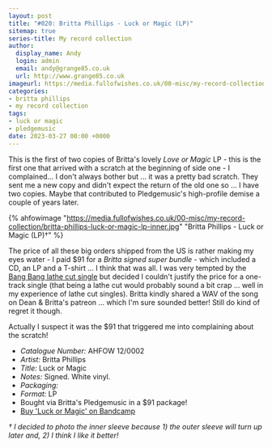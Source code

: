 ```yaml
---
layout: post
title: "#020: Britta Phillips - Luck or Magic (LP)"
sitemap: true
series-title: My record collection
author:
  display_name: Andy
  login: admin
  email: andy@grange85.co.uk
  url: http://www.grange85.co.uk
imageurl: https://media.fullofwishes.co.uk/00-misc/my-record-collection/britta-phillips-luck-or-magic-lp-inner.jpg
categories:
- britta phillips
- my record collection
tags:
- luck or magic
- pledgemusic
date: 2023-03-27 00:00 +0000
---
```

This is the first of two copies of Britta's lovely _Love or Magic_ LP - this is the first one that arrived with a scratch at the beginning of side one - I complained... I don't always bother but ... it was a pretty bad scratch. They sent me a new copy and didn't expect the return of the old one so ... I have two copies. Maybe that contributed to Pledgemusic's high-profile demise a couple of years later.

{% ahfowimage "https://media.fullofwishes.co.uk/00-misc/my-record-collection/britta-phillips-luck-or-magic-lp-inner.jpg" "Britta Phillips - Luck or Magic (LP)&dagger;" %}

The price of all these big orders shipped from the US is rather making my eyes water - I paid $91 for a _Britta signed super bundle_ - which included a CD, an LP and a T-shirt ... I think that was all. I was very tempted by the [Bang Bang lathe cut single](https://www.discogs.com/release/8507816-Britta-Phillips-Bang-Bang-My-Baby-Shot-Me-Down) but decided I couldn't justify the price for a one-track single (that being a lathe cut would probably sound a bit crap ... well in my experience of lathe cut singles). Britta kindly shared a WAV of the song on Dean & Britta's patreon ... which I'm sure sounded better! Still do kind of regret it though.

Actually I suspect it was the $91 that triggered me into complaining about the scratch!

 - *Catalogue Number:* AHFOW 12/0002
 - *Artist:* Britta Phillips
 - *Title:* Luck or Magic
 - *Notes:* Signed. White vinyl.
 - *Packaging:* 
 - *Format:* LP
 - Bought via Britta's Pledgemusic in a $91 package!
 - [Buy 'Luck or Magic' on Bandcamp](https://brittaphillips.bandcamp.com/album/luck-or-magic)

_&dagger; I decided to photo the inner sleeve because 1) the outer sleeve will turn up later and, 2) I think I like it better!_

